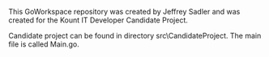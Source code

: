 This GoWorkspace repository was created by Jeffrey Sadler and was created for the Kount IT Developer Candidate Project.

Candidate project can be found in directory src\CandidateProject. The main file is called Main.go.
